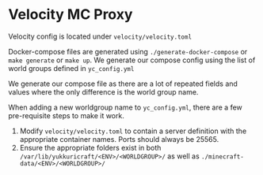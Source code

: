 # Velocity MC Proxy

Velocity config is located under `velocity/velocity.toml`

Docker-compose files are generated using `./generate-docker-compose` or `make generate` or `make up`. We generate our compose config using the list of world groups defined in `yc_config.yml`

We generate our compose file as there are a lot of repeated fields and values where the only difference is the world group name.

When adding a new worldgroup name to `yc_config.yml`, there are a few pre-requisite steps to make it work.

1. Modify `velocity/velocity.toml` to contain a server definition with the appropriate container names. Ports should always be 25565.
2. Ensure the appropriate folders exist in both `/var/lib/yukkuricraft/<ENV>/<WORLDGROUP>/` as well as `./minecraft-data/<ENV>/<WORLDGROUP>/`

